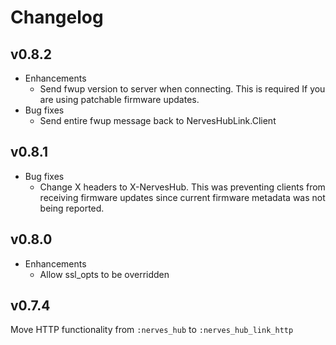 # Changelog

## v0.8.2

* Enhancements
  * Send fwup version to server when connecting. This is required
    If you are using patchable firmware updates.
* Bug fixes
  * Send entire fwup message back to NervesHubLink.Client

## v0.8.1

* Bug fixes
  * Change X headers to X-NervesHub. This was preventing clients from
    receiving firmware updates since current firmware metadata was not
    being reported.

## v0.8.0

* Enhancements
  * Allow ssl_opts to be overridden

## v0.7.4

Move HTTP functionality from `:nerves_hub` to `:nerves_hub_link_http`
